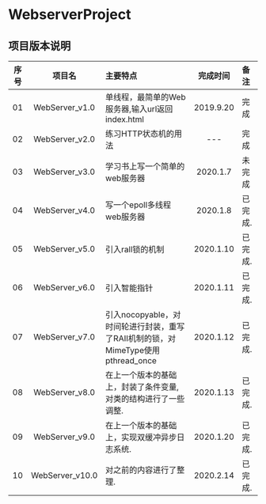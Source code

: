 # WebserverProject

## 项目版本说明

|  序号   | 项目名 | 主要特点 | 完成时间 |备注|
|  :-:   |  :-:   |   :- | :-: | :-|
|01 | WebServer_v1.0|单线程，最简单的Web服务器,输入url返回index.html | 2019.9.20|完成|
|02|WebServer_v2.0| 练习HTTP状态机的用法|---|完成|
|03|WebServer_v3.0|学习书上写一个简单的web服务器|2020.1.7|未完成|
|04|WebServer_v4.0|写一个epoll多线程web服务器|2020.1.8|已完成.|
|05|WebServer_v5.0|引入rall锁的机制|2020.1.10|已完成.|
|06|WebServer_v6.0|引入智能指针|2020.1.11|已完成.|
|07|WebServer_v7.0|引入nocopyable，对时间轮进行封装，重写了RAII机制的锁，对MimeType使用pthread_once|2020.1.12|已完成.|
|08|WebServer_v8.0|在上一个版本的基础上，封装了条件变量,对类的结构进行了一些调整.|2020.1.13|已完成.|
|09|WebServer_v9.0|在上一个版本的基础上，实现双缓冲异步日志系统.|2020.1.20|已完成.|
|10|WebServer_v10.0|对之前的内容进行了整理.|2020.2.14|已完成.|
